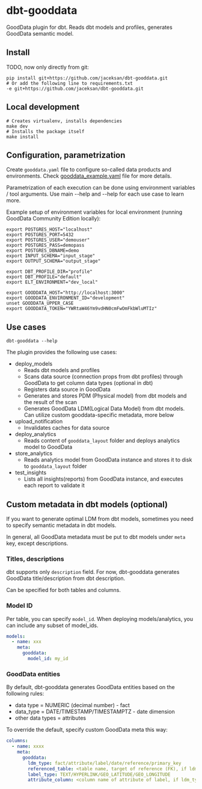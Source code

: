 # dbt-gooddata
GoodData plugin for dbt. Reads dbt models and profiles, generates GoodData semantic model.

## Install

TODO, now only directly from git:
```shell
pip install git+https://github.com/jaceksan/dbt-gooddata.git
# Or add the following line to requirements.txt
-e git+https://github.com/jaceksan/dbt-gooddata.git
```

## Local development
```shell
# Creates virtualenv, installs dependencies
make dev
# Installs the package itself
make install
```

## Configuration, parametrization
Create `gooddata.yaml` file to configure so-called data products and environments.
Check [gooddata_example.yaml](gooddata_example.yaml) file for more details.

Parametrization of each execution can be done using environment variables / tool arguments.
Use main --help and --help for each use case to learn more.

Example setup of environment variables for local environment (running GoodData Community Edition locally):
```shell
export POSTGRES_HOST="localhost"
export POSTGRES_PORT=5432
export POSTGRES_USER="demouser"
export POSTGRES_PASS=demopass
export POSTGRES_DBNAME=demo
export INPUT_SCHEMA="input_stage"
export OUTPUT_SCHEMA="output_stage"

export DBT_PROFILE_DIR="profile"
export DBT_PROFILE="default"
export ELT_ENVIRONMENT="dev_local"

export GOODDATA_HOST="http://localhost:3000"
export GOODDATA_ENVIRONMENT_ID="development"
unset GOODDATA_UPPER_CASE
export GOODDATA_TOKEN="YWRtaW46Ym9vdHN0cmFwOmFkbWluMTIz"
```

## Use cases
```shell
dbt-gooddata --help
```
The plugin provides the following use cases:
- deploy_models
  - Reads dbt models and profiles
  - Scans data source (connection props from dbt profiles) through GoodData to get column data types (optional in dbt)
  - Registers data source in GoodData
  - Generates and stores PDM (Physical model) from dbt models and the result of the scan
  - Generates GoodData LDM(Logical Data Model) from dbt models. Can utilize custom gooddata-specific metadata, more below
- upload_notification
  - Invalidates caches for data source
- deploy_analytics
  - Reads content of `gooddata_layout` folder and deploys analytics model to GoodData
- store_analytics
  - Reads analytics model from GoodData instance and stores it to disk to `gooddata_layout` folder 
- test_insights
  - Lists all insights(reports) from GoodData instance, and executes each report to validate it

## Custom metadata in dbt models (optional)
If you want to generate optimal LDM from dbt models, sometimes you need to specify semantic metadata in dbt models.

In general, all GoodData metadata must be put to dbt models under `meta` key, except descriptions.

### Titles, descriptions
dbt supports only `description` field. For now, dbt-gooddata generates GoodData title/description from dbt description. 

Can be specified for both tables and columns.

### Model ID
Per table, you can specify `model_id`. When deploying models/analytics, you can include any subset of model_ids.
```yaml
models:
  - name: xxx
    meta:
      gooddata:
        model_id: my_id
```

### GoodData entities
By default, dbt-gooddata generates GoodData entities based on the following rules:
- data type = NUMERIC (decimal number) - fact
- data_type = DATE/TIMESTAMP/TIMESTAMPTZ - date dimension
- other data types = attributes

To override the default, specify custom GoodData meta this way:
```yaml
columns:
  - name: xxxx
    meta:
      gooddata:
        ldm_type: fact/attribute/label/date/reference/primary_key
        referenced_table: <table name, target of reference (FK), if ldm_type=reference>
        label_type: TEXT/HYPERLINK/GEO_LATITUDE/GEO_LONGITUDE
        attribute_column: <column name of attribute of label, if ldm_type=label>
```
